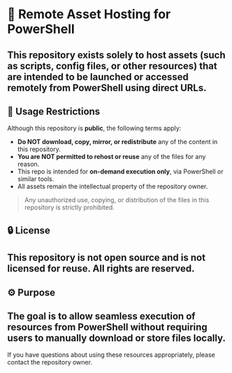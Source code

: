 # 🔗 Remote Asset Hosting for PowerShell

This repository exists **solely to host assets** (such as scripts, config files, or other resources) that are intended to be launched or accessed remotely from PowerShell using direct URLs.
---
## 🚫 Usage Restrictions

Although this repository is **public**, the following terms apply:

- **Do NOT download, copy, mirror, or redistribute** any of the content in this repository.
- **You are NOT permitted to rehost or reuse** any of the files for any reason.
- This repo is intended for **on-demand execution only**, via PowerShell or similar tools.
- All assets remain the intellectual property of the repository owner.

> Any unauthorized use, copying, or distribution of the files in this repository is strictly prohibited.

## 🔒 License

This repository is **not open source** and is not licensed for reuse. All rights are reserved.
---
## ⚙️ Purpose

The goal is to allow seamless execution of resources from PowerShell without requiring users to manually download or store files locally.
---

If you have questions about using these resources appropriately, please contact the repository owner.
